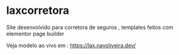# laxcorretora
Site desenvolvido para corretora de seguros , templates feitos com elementor page builder<p>
Veja modelo ao vivo em : https://lax.nayoliveira.dev/

